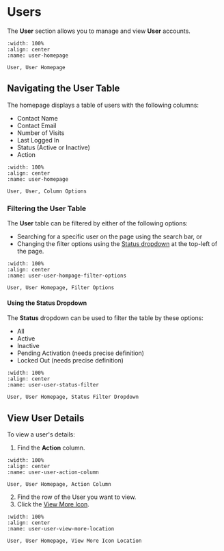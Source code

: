 
# Users

The **User** section allows you to manage and view **User** accounts. 


```{figure} ../../_static/solo_app/User/Users/user-user-homepage.jpeg
:width: 100%
:align: center
:name: user-homepage

User, User Homepage
```


## Navigating the User Table


The homepage displays a table of users with the following columns:

- Contact Name
- Contact Email
- Number of Visits
- Last Logged In
- Status (Active or Inactive)
- Action


```{figure} ../../_static/solo_app/User/Users/user-user-column-options.jpeg
:width: 100%
:align: center
:name: user-homepage

User, User, Column Options
```

### Filtering the User Table

The **User** table can be filtered by either of the following options:

- Searching for a specific user on the page using the search bar, or 
- Changing the filter options using the [Status dropdown](using-the-status-dropdown) at the top-left of the page.


```{figure} ../../_static/solo_app/User/Users/user-user-hompage-filter-options.jpeg
:width: 100%
:align: center
:name: user-user-hompage-filter-options

User, User Homepage, Filter Options
```


#### Using the Status Dropdown

The **Status** dropdown can be used to filter the table by these options:

- All
- Active
- Inactive
- Pending Activation (needs precise definition)
- Locked Out (needs precise definition)


```{figure} ../../_static/solo_app/User/Users/user-user-status-filter.jpeg
:width: 100%
:align: center
:name: user-user-status-filter

User, User Homepage, Status Filter Dropdown
```


## View User Details


To view a user's details:


1. Find the **Action** column.


```{figure} ../../_static/solo_app/User/Users/user-user-action-column.jpeg
:width: 100%
:align: center
:name: user-user-action-column

User, User Homepage, Action Column
```

2. Find the row of the User you want to view.
3. Click the [View More Icon](#view-more-icon).


```{figure} ../../_static/solo_app/User/Users/user-user-view-more-location.jpg
:width: 100%
:align: center
:name: user-user-view-more-location

User, User Homepage, View More Icon Location
```


```{include} view-user-details.md
```


